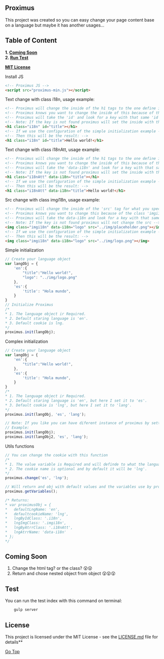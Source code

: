 ﻿## Proximus

This project was created so you can easy change your page content base on a language but maybe it has another usages...

## Table of Content
**1. [Coming Soon](#coming-soon)**<br>
**2. [Run Test](#test)**<br>

**[MIT License](#license)**<br>

Install JS
```html
<!-- Proximus JS -->
<script src="proximus-min.js"></script>
```

Text change with class i18n, usage example:
```html
<!-- Proximus will change the inside of the h1 tags to the one define in the language object  -->
<!-- Proximus knows you want to change the inside of this because of the class 'i18n'  -->
<!-- Proximus will take the 'id' and look for a key with that same 'id' and set it's value  -->
<!-- Note: If the key is not found proximus will set the inside with the 'id' name -->
<h1 class="i18n" id="title"></h1>
<!-- If we use the configuration of the simple initialization example --> 
<!-- Then this will be the result: -->
<h1 class="i18n" id="title">Hello world!</h1>
```

Text change with class i18nAtt, usage example:
```html
<!-- Proximus will change the inside of the h1 tags to the one define in the language object  -->
<!-- Proximus knows you want to change the inside of this because of the class 'i18nAtt'  -->
<!-- Proximus will take the 'data-i18n' and look for a key with that same 'data-i18n' and set it's value  -->
<!-- Note: If the key is not found proximus will set the inside with the 'data-i18n' name -->
<h1 class="i18nAtt" data-i18n="title"></h1>
<!-- If we use the configuration of the simple initialization example --> 
<!-- Then this will be the result: -->
<h1 class="i18nAtt" data-i18n="title">Hello world!</h1>
```

Src change with class imgi18n, usage example:
```html
<!-- Proximus will change the inside of the 'src' tag for what you specify in the language object if it's define -->
<!-- Proximus knows you want to change this because of the class 'imgi18n'  -->
<!-- Proximus will take the data-i18n and look for a key with that same data-i18n and set it's value  -->
<!-- Note: If the key is not found proximus will not change the src -->
<img class="imgi18n" data-i18n="logo" src="../img/placeholder.png"></img>
<!-- If we use the configuration of the simple initialization example --> 
<!-- Then this will be the result: -->
<img class="imgi18n" data-i18n="logo" src="../img/logo.png"></img>
```

Simple initialization
```javascript
// Create your language object
var langObj = {
    'en':{
        "title":"Hello world!",
        "logo": "../img/logo.png"
    },
    'es':{
        'title': "Hola mundo",
    }
}
// Initialize Proximus
/*
* 1. The language object ir Required.
* 2. Default staring language is 'en'.
* 3. Default cookie is lng.
*/
proximus.init(langObj);
```

Complex initialization
```javascript
// Create your language object
var langObj = {
    'en':{
        "title":"Hello world!",
    },
    'es':{
        'title': "Hola mundo",
    }
}
/*
* 1. The language object ir Required.
* 2. Default staring language is 'en', but here I set it to 'es'.
* 3. Default cookie is 'lng', but here I set it to 'lang'.
*/
proximus.init(langObj, 'es', 'lang');

// Note: If you like you can have diferent instance of proximus by setting diferent cookies and objt
// Example:
proximus.init(langObj);
proximus.init(langObj2, 'es', 'lang');
```

Utils functions
```javascript
// You can change the cookie with this function
/*
* 1. The value variable is Required and will definde to what the language cookie will be change to.
* 2. The cookie name is optional and by default it will be 'lng'.
*/
proximus.change('es', 'lnp');

// Will return and obj with default values and the variables use by proximus
proximus.getVariables();

/* Returns:
* var proximusObj = {
*   defaultLngName: 'en',
*   defaultcookieName: 'lng',
*   lngByIdClass: '.i18n',
*   lngImgClass: '.imgi18n',
*   lngByAtrrClass: '.i18nAtt',
*   lngAtrrName: 'data-i18n'
* };
*/
```

## Coming Soon

1. Change the html tag? or the class? 😲😲
2. Return and chose nested object from object 😲😲😲 

## Test

You can run the test index with this command on terminal:
```javascript
	gulp server
```

## License

This project is licensed under the MIT License - see the [LICENSE.md](LICENSE.md) file for details**<br>

[Go Top](#table-of-content)